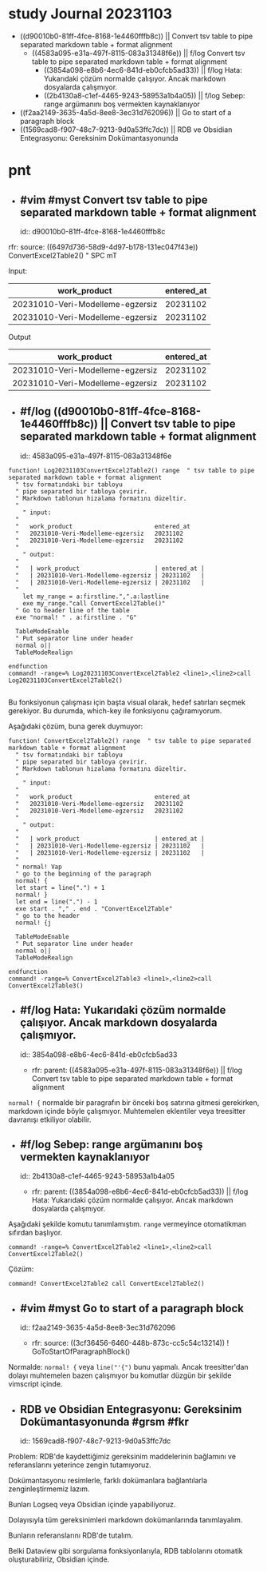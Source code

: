# study Journal 20231103

- ((d90010b0-81ff-4fce-8168-1e4460fffb8c)) || Convert tsv table to pipe separated markdown table + format alignment
	- ((4583a095-e31a-497f-8115-083a31348f6e)) || f/log Convert tsv table to pipe separated markdown table + format alignment
		- ((3854a098-e8b6-4ec6-841d-eb0cfcb5ad33)) || f/log Hata: Yukarıdaki çözüm normalde çalışıyor. Ancak markdown dosyalarda çalışmıyor.
		- ((2b4130a8-c1ef-4465-9243-58953a1b4a05)) || f/log Sebep: range argümanını boş vermekten kaynaklanıyor
- ((f2aa2149-3635-4a5d-8ee8-3ec31d762096)) || Go to start of a paragraph block
- ((1569cad8-f907-48c7-9213-9d0a53ffc7dc)) || RDB ve Obsidian Entegrasyonu: Gereksinim Dokümantasyonunda

# pnt

- ## #vim #myst Convert tsv table to pipe separated markdown table + format alignment
	id:: d90010b0-81ff-4fce-8168-1e4460fffb8c

rfr: source: ((6497d736-58d9-4d97-b178-131ec047f43e)) ConvertExcel2Table2() " SPC mT 

Input:

| work_product                     | entered_at |
|----------------------------------|------------|
| 20231010-Veri-Modelleme-egzersiz | 20231102   |
| 20231010-Veri-Modelleme-egzersiz | 20231102   |

Output

| work_product                     | entered_at |
|----------------------------------|------------|
| 20231010-Veri-Modelleme-egzersiz | 20231102   |
| 20231010-Veri-Modelleme-egzersiz | 20231102   |

- ## #f/log ((d90010b0-81ff-4fce-8168-1e4460fffb8c)) || Convert tsv table to pipe separated markdown table + format alignment
	id:: 4583a095-e31a-497f-8115-083a31348f6e

```vim
function! Log20231103ConvertExcel2Table2() range  " tsv table to pipe separated markdown table + format alignment
  " tsv formatındaki bir tabloyu
  " pipe separated bir tabloya çevirir.
  " Markdown tablonun hizalama formatını düzeltir.
  "
	" input:
  "   
  "   work_product                     	 entered_at 	
  "   20231010-Veri-Modelleme-egzersiz 	 20231102   	
  "   20231010-Veri-Modelleme-egzersiz 	 20231102   	
  "
	" output:
  "
  "   | work_product                     | entered_at |
  "   | 20231010-Veri-Modelleme-egzersiz | 20231102   |
  "   | 20231010-Veri-Modelleme-egzersiz | 20231102   |
  "
	let my_range = a:firstline.",".a:lastline
	exe my_range."call ConvertExcel2Table()"
  " Go to header line of the table
  exe "normal! " . a:firstline . "G"

  TableModeEnable
  " Put separator line under header
  normal o||
  TableModeRealign

endfunction
command! -range=% Log20231103ConvertExcel2Table2 <line1>,<line2>call Log20231103ConvertExcel2Table2()


```

Bu fonksiyonun çalışması için başta visual olarak, hedef satırları seçmek gerekiyor. Bu durumda, which-key ile fonksiyonu çağıramıyorum.

Aşağıdaki çözüm, buna gerek duymuyor:

```vim
function! ConvertExcel2Table2() range  " tsv table to pipe separated markdown table + format alignment
  " tsv formatındaki bir tabloyu
  " pipe separated bir tabloya çevirir.
  " Markdown tablonun hizalama formatını düzeltir.
  "
	" input:
  "   
  "   work_product                     	 entered_at 	
  "   20231010-Veri-Modelleme-egzersiz 	 20231102   	
  "   20231010-Veri-Modelleme-egzersiz 	 20231102   	
  "
	" output:
  "
  "   | work_product                     | entered_at |
  "   | 20231010-Veri-Modelleme-egzersiz | 20231102   |
  "   | 20231010-Veri-Modelleme-egzersiz | 20231102   |
  "
  " normal! Vap
  " go to the beginning of the paragraph
  normal! {
  let start = line(".") + 1
  normal! }
  let end = line(".") - 1
  exe start . "," . end . "ConvertExcel2Table"
  " go to the header
  normal! {j

  TableModeEnable
  " Put separator line under header
  normal o||
  TableModeRealign

endfunction
command! -range=% ConvertExcel2Table3 <line1>,<line2>call ConvertExcel2Table3()
```

- ## #f/log Hata: Yukarıdaki çözüm normalde çalışıyor. Ancak markdown dosyalarda çalışmıyor.
	id:: 3854a098-e8b6-4ec6-841d-eb0cfcb5ad33

	- rfr: parent: ((4583a095-e31a-497f-8115-083a31348f6e)) || f/log Convert tsv table to pipe separated markdown table + format alignment

`normal! {` normalde bir paragrafın bir önceki boş satırına gitmesi gerekirken, markdown içinde böyle çalışmıyor. Muhtemelen eklentiler veya treesitter davranışı etkiliyor olabilir.

- ## #f/log Sebep: range argümanını boş vermekten kaynaklanıyor
	id:: 2b4130a8-c1ef-4465-9243-58953a1b4a05

	- rfr: parent: ((3854a098-e8b6-4ec6-841d-eb0cfcb5ad33)) || f/log Hata: Yukarıdaki çözüm normalde çalışıyor. Ancak markdown dosyalarda çalışmıyor.

Aşağıdaki şekilde komutu tanımlamıştım. `range` vermeyince otomatikman sıfırdan başlıyor.

```
command! -range=% ConvertExcel2Table2 <line1>,<line2>call ConvertExcel2Table2()
```

Çözüm:

```
command! ConvertExcel2Table2 call ConvertExcel2Table2()
```


- ## #vim #myst Go to start of a paragraph block
	id:: f2aa2149-3635-4a5d-8ee8-3ec31d762096

  - rfr: source: ((3cf36456-6460-448b-873c-cc5c54c13214)) ! GoToStartOfParagraphBlock()

Normalde: `normal! {` veya `line("'{")` bunu yapmalı. Ancak treesitter'dan dolayı muhtemelen bazen çalışmıyor bu komutlar düzgün bir şekilde vimscript içinde.

- ## RDB ve Obsidian Entegrasyonu: Gereksinim Dokümantasyonunda #grsm #fkr 
  id:: 1569cad8-f907-48c7-9213-9d0a53ffc7dc

Problem: RDB'de kaydettiğimiz gereksinim maddelerinin bağlamını ve referanslarını yeterince zengin tutamıyoruz.

Dokümantasyonu resimlerle, farklı dokümanlara bağlantılarla zenginleştirmemiz lazım.

Bunları Logseq veya Obsidian içinde yapabiliyoruz.

Dolayısıyla tüm gereksinimleri markdown dokümanlarında tanımlayalım.

Bunların referanslarını RDB'de tutalım.

Belki Dataview gibi sorgulama fonksiyonlarıyla, RDB tablolarını otomatik oluşturabiliriz, Obsidian içinde.
